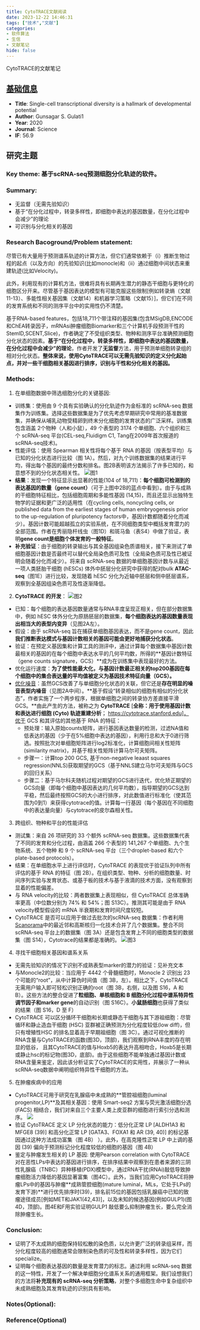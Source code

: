 ```yaml
---
title: CytoTRACE文献阅读
date: 2023-12-22 14:46:31
tags: ["技术","文献"]
categories: 
- 软件算法
- 生信
- 文献笔记
hide: false
---
```

CytoTRACE的文献笔记

<!-- more -->
## [基础信息](https://www.science.org/doi/10.1126/science.aax0249?url_ver=Z39.88-2003&rfr_id=ori:rid:crossref.org&rfr_dat=cr_pub%20%200pubmed)
- **Title**:
  Single-cell transcriptional diversity is a hallmark of developmental potential
- **Author**: Gunsagar S. Gulati1
- **Year**: 2020
- **Journal**: Science
- **IF**: 56.9

## 研究主题
### **Key theme**: 基于scRNA-seq预测细胞分化轨迹的软件。
### **Summary**: 
  - 无监督（无需先验知识）
  - 基于“在分化过程中，转录多样性，即细胞中表达的基因数量，在分化过程中会减少”的理论
  - 可识别与分化相关的基因
### **Research Bacoground/Problem statement**: 
  尽管已有大量用于预测谱系轨迹的计算方法，但它们通常依赖于（i）推断生物过程的起点（以及方向）的先验知识(比如monocle)和（ii）通过细胞中间状态来重建轨迹(比如Velocity)。
  
  此外，利用现有的计算机方法，很难将具有长期再生潜力的静态干细胞与更特化的细胞区分开来。尽管基于基因表达的模型有可能克服这些限制[例如转录熵（文献11-13）、多能性相关基因集（文献14）和机器学习策略（文献15）]，但它们在不同的发育系统和不同的测序平台中的实用性仍不清楚。

  基于RNA-based features，包括18,711个带注释的基因集(包含MSigDB,ENCODE和ChEA转录因子，mRNAsi肿瘤细胞Biomarker和三个计算机手段预测干性的StemID,SCENT,Slice)，作者确定了不受组织类型、物种和测序平台准确预测细胞分化状态的因素。**基于“在分化过程中，转录多样性，即细胞中表达的基因数量，在分化过程中会减少”的理论**，作者开发了**无监督**方法，用于预测单细胞转录组的相对分化状态。**整体来说，使用CytoTRACE可以无需先验知识的定义分化起始点，并对一些干细胞相关基因进行排序，识别与干性和分化相关的基因。**

### **Methods**:
  1. 在单细胞数据中筛选细胞分化的关键基因: 
   - 训练集：使用由 9 个具有实验确认的分化轨迹作为金标准的 scRNA-seq 数据集作为训练集。选择这些数据集是为了优先考虑早期研究中常用的基准数据集，并确保从哺乳动物受精卵到终末分化细胞的发育状态的广泛采样。训练集包含涵盖 2个物种（人和小鼠），49 个表型的 3174 个单细胞、六个组织和三个 scRNA-seq 平台(CEL-seq,Fluidigm C1, Tang在2009年首次报道的scRNA-seq技术)。
   - 性能评估：使用 Spearman 相关性将每个基于 RNA 的基因（按表型平均）与已知的分化状态进行比较（图 1A）。然后，对九个训练数据集的结果进行平均，得出每个基因的最终分数和排名。图2B表明该方法揭示了许多已知的，和意想不到的分化状态相关性。
   ![图1](F1.jpeg)
   - **结果**：发现一个特征显示出显著的性能(104 of 18,711)：**每个细胞可检测到的表达基因的数量（gene count）**（可于上图中2B的蓝点中看到）。由于与成熟的干细胞特征相比，包括细胞周期和多能性基因 (14,15)，而且还显示出独特生物学的证据和更广泛的适用性（在cycling cells, noncycling cells, or published data from the earliest stages of human embryogenesis prior to the up-regulation of pluripotency factors中，基因计数都随着分化而减少）。基因计数可能超越孤立的实验系统，在不同细胞类型中概括发育潜力的全部范围。作者在秀丽隐杆线虫（图1D）和斑马鱼（表S4）中做了验证，表明**gene count是细胞个体发育的一般特征**。
   - **补充验证**：由于细胞的转录输出与其全基因组染色质谱相关，接下来测试了单细胞基因计数是否最终可以替代全局染色质可及性（全局染色质可及性已被证明会随着分化而减少）。将来自 scRNA-seq 数据的单细胞基因计数与从最近一项人类胚胎干细胞 (hESCs) 体外中胚层分化研究中获得的配对bulk **ATAC-seq**（图1E）进行比较，发现随着 hESC 分化为近轴中胚层和侧中胚层谱系，观察到全基因组染色质可及性逐渐降低。

  2. **CytoTRACE 的开发**：
   ![图2](F2.jpeg)
   - 已知：每个细胞的表达基因数量通常与RNA丰度呈现正相关，但在部分数据集中，例如 hESC 体外分化为原肠胚层的数据集，**每个细胞表达的基因数量表现出相当大的表型内变异**（见图2A左）。
   - 假设：由于 scRNA-seq 旨在捕获单细胞基因表达，而不是gene count，因此**我们推断表达模式与基因计数相关的基因可能会更好地捕获分化状态**。
   - 验证：在预定义基因集和计算工具的测评中，通过计算每个数据集中基因计数最相关的基因的在每个细胞中表达水平的几何平均数，所得的**基因计数特征（gene counts signature，GCS）**成为在训练集中表现最好的方法。
   - 优化运行速度：**为了使性能最大化，与基因计数最正相关的top200基因在每个细胞中的集合表达量的平均值被定义为基因技术特征向量（GCS）。**
   - [优化噪音](https://www.jianshu.com/p/bff720322815)：虽然GCS改善了与单细胞分化状态的关联，但它还是**存在明显的噪音表型内噪音**（见图2A中间）。**基于假设“转录相似的细胞有相似的分化状态”，作者实施了一个两步程序，根据单细胞之间的转录协方差直接平滑GCS。**由此产生的方法，被称之为 **CytoTRACE** [**全称：用于使用基因计数和表达进行细胞 (Cyto) 轨迹重建分析**； https://cytotrace.stanford.edu]，优于 GCS 和其评估的其他基于 RNA 的特征：
     - 预处理：输入原始counts矩阵，进行基因表达数量的检测，过滤NA值和低表达的基因（少于在5%细胞中表达的基因），利用行总和大于0进行筛选。按照批次对单细胞矩阵进行log2标准化，计算细胞间相关性矩阵(similarity matrix)，并基于相关性矩阵计算马尔可夫矩阵。
     - 步骤一：计算top 200 GCS, 基于non-negative leaast squares regression(NNLS)获取期望的GCS（基于NNLS建立马尔可夫矩阵与GCS的回归关系）
     - 步骤二：基于马尔科夫随机过程对期望的GCS进行迭代，优化矫正期望的GCS向量（即每个细胞中基因表达的几何平均数），指导期望的GCS达到平稳，然后最终按照GCS的大小进行排序，对此数值进行标准化（使其范围为0到1）来获得cytotrace的值。计算每一行基因（每个基因在不同细胞中的表达量向量）与cytotrace的皮尔森相关性。
  3. 跨组织、物种和平台的性能评估
  - 测试集：来自 26 项研究的 33 个额外 scRNA-seq 数据集。这些数据集代表了不同的发育和分化过程，由涵盖 266 个表型的 141,267 个单细胞、九个生物系统、五个物种 和 9 个 scRNA-seq 平台（三个droplet-based 和六个plate-based protocols）。
  - 结果：在单细胞水平上进行评估时，CytoTRACE 的表现优于验证队列中所有评估的基于 RNA 的特征（图 2B）。在组织类型、物种、分析的细胞数量、时间序列实验与发育状态、或基于板的技术与基于液滴的技术方面，没有观察到显着的性能偏差。
  - 与 RNA velocity的比较：两者数据集上表现相似，但 CytoTRACE 总体准确率更高（中位数分别为 74% 和 54%；图 S13C）。推测其可能是由于 RNA velocity模型假设的 mRNA 半衰期和发育时间尺度较短。 
  - CytoTRACE 是否可以应用于做过去批次的scRNA-seq 数据集：作者利用[Scanorama](https://www.nature.com/articles/s41587-019-0113-3)中的最近邻和高斯核归一化技术合并了几个数据集。整合不同 scRNA-seq 平台上的数据集（图 3A）还是包含发育上不同的细胞类型的数据集（图 S14），Cytotrace的结果都是准确的。
  ![图3](F3.jpeg)
  
  4. 寻找干细胞相关基因和谱系关系
  - 无需先验知识的情况下识别不成熟表型marker的潜力的验证：见补充文本
  - 与Monocle2的比较：当应用于 4442 个骨髓细胞时，Monocle 2 识别出 23 个可能的“root”，从中计算伪时间值（图 3B，左）。相比之下，CytoTRACE 无需用户输入即可轻松识别正确的root（图 3B，右侧，以及图 S16，A 和 B）。这些方法的整合促进了**粒细胞、单核细胞和 B 细胞分化过程中谱系特异性调节因子和marker gene**的自动识别（图 S16C）。**小鼠肠细胞**也获得了类似的结果（图 S16，D 至 F）
  -  CytoTRACE 可以区分循环干细胞和长期或静态干细胞与其下游祖细胞：尽管循环和静止造血干细胞 (HSC) 亚群被正确预测为分化程度较低(low diff)，但只有增殖性HSC 的排名显着高于早期祖细胞（图 3C）。通过可视化推断的RNA含量与CytoTRACE的函数(图3D，顶部)，我们观察到RNA丰度的存在明显的低谷， 且其CytoTRACE的值与Hoxb5的表达升高相吻合，Hoxb5是长期或静止hsc的标记物(图3D，底部)。由于这些细胞不能单独通过基因计数或RNA含量来鉴定，因此该分析证实了CytoTRACE的实用性，并展示了一种从scRNA-seq数据中阐明组织特异性干细胞的方法。
  
  5. 在肿瘤疾病中的应用
  - CytoTRACE可用于研究在乳腺癌中未成熟的**管腔祖细胞(luminal progenitor,LP)**及其相关基因：使用 Smart-seq2 方案与荧光激活细胞分选 (FACS) 相结合，我们对来自三个主要人类上皮亚群的细胞进行索引分选和测序。
  ![](F4.jpeg)
  - 验证 CytoTRACE 定义 LP 分化状态的能力：低分化正常 LP [ALDH1A3 和 MFGE8 (39)] 和高分化正常 LP [GATA3、FOXA1 和 AR (39, 40)] 的标记基因通过这种方法成功富集（图 4B） ）。此外，在高克隆性正常 LP 中上调的基因 (39) 偏向于预测标记分化程度较低的细胞的基因（图 4B）
  - 鉴定与肿瘤发生相关的 LP 基因: 使用Pearson correlation with CytoTRACE对在恶性LPs中表达的基因进行排序，在排序结果中观察到在患者来源的三阴性乳腺癌（TNBC）异种移植(PDX)模型中，通过RNA干扰(RNAi)敲低导致肿瘤细胞活力降低的基因显著富集（图4C）。此外，当我们应用CytoTRACE将肿瘤LPs中的基因与肿瘤**成熟管腔细胞(mature luminal，MLs，它处于LPs的发育下游)**进行优先排序时(39)，排名前15位的基因包括乳腺癌中已知的致瘤途径成员[例如MET和JAK1(42,43)]，以及未知的候选基因(例如GULP1)(图4D，顶部)。图4E和F用实验证明GULP1 敲低要么抑制肿瘤生长，要么完全消除肿瘤生长。

### **Conclusion**:
  - 证明了不太成熟的细胞保持较松散的染色质，以允许更广泛的转录组采样，而分化程度较高的细胞通常会限制染色质的可及性和转录多样性，因为它们specialize。
  - 证明每个细胞表达基因的数量是发育潜力的标志。通过利用 scRNA-seq 数据的这一特性，开发了一个解决单细胞分化谱系关系的通用框架。我们设想我们的方法将**补充现有的 scRNA-seq 分析策略**，对整个多细胞生命中复杂组织中未成熟细胞及其发育轨迹的识别具有影响。

### **Notes(Optional)**:

### **Reference(Optional)**